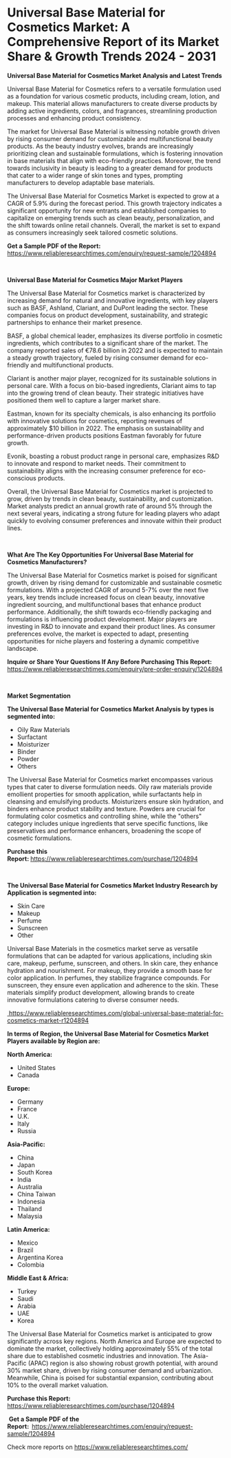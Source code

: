 <p><h1>Universal Base Material for Cosmetics Market: A Comprehensive Report of its Market Share & Growth Trends 2024 - 2031</h1></p><p><strong>Universal Base Material for Cosmetics Market Analysis and Latest Trends</strong></p>
<p><p>Universal Base Material for Cosmetics refers to a versatile formulation used as a foundation for various cosmetic products, including cream, lotion, and makeup. This material allows manufacturers to create diverse products by adding active ingredients, colors, and fragrances, streamlining production processes and enhancing product consistency. </p><p>The market for Universal Base Material is witnessing notable growth driven by rising consumer demand for customizable and multifunctional beauty products. As the beauty industry evolves, brands are increasingly prioritizing clean and sustainable formulations, which is fostering innovation in base materials that align with eco-friendly practices. Moreover, the trend towards inclusivity in beauty is leading to a greater demand for products that cater to a wider range of skin tones and types, prompting manufacturers to develop adaptable base materials.</p><p>The Universal Base Material for Cosmetics Market is expected to grow at a CAGR of 5.9% during the forecast period. This growth trajectory indicates a significant opportunity for new entrants and established companies to capitalize on emerging trends such as clean beauty, personalization, and the shift towards online retail channels. Overall, the market is set to expand as consumers increasingly seek tailored cosmetic solutions.</p></p>
<p><strong>Get a Sample PDF of the Report:&nbsp;</strong> <a href="https://www.reliableresearchtimes.com/enquiry/request-sample/1204894?utm_campaign=2007&utm_medium=2&utm_source=Github&utm_content=ia&utm_term=31122024&utm_id=universal-base-material-for-cosmetics">https://www.reliableresearchtimes.com/enquiry/request-sample/1204894</a></p>
<p>&nbsp;</p>
<p><strong>Universal Base Material for Cosmetics Major Market Players</strong></p>
<p><p>The Universal Base Material for Cosmetics market is characterized by increasing demand for natural and innovative ingredients, with key players such as BASF, Ashland, Clariant, and DuPont leading the sector. These companies focus on product development, sustainability, and strategic partnerships to enhance their market presence.</p><p>BASF, a global chemical leader, emphasizes its diverse portfolio in cosmetic ingredients, which contributes to a significant share of the market. The company reported sales of €78.6 billion in 2022 and is expected to maintain a steady growth trajectory, fueled by rising consumer demand for eco-friendly and multifunctional products.</p><p>Clariant is another major player, recognized for its sustainable solutions in personal care. With a focus on bio-based ingredients, Clariant aims to tap into the growing trend of clean beauty. Their strategic initiatives have positioned them well to capture a larger market share.</p><p>Eastman, known for its specialty chemicals, is also enhancing its portfolio with innovative solutions for cosmetics, reporting revenues of approximately $10 billion in 2022. The emphasis on sustainability and performance-driven products positions Eastman favorably for future growth.</p><p>Evonik, boasting a robust product range in personal care, emphasizes R&D to innovate and respond to market needs. Their commitment to sustainability aligns with the increasing consumer preference for eco-conscious products.</p><p>Overall, the Universal Base Material for Cosmetics market is projected to grow, driven by trends in clean beauty, sustainability, and customization. Market analysts predict an annual growth rate of around 5% through the next several years, indicating a strong future for leading players who adapt quickly to evolving consumer preferences and innovate within their product lines.</p></p>
<p>&nbsp;</p>
<p><strong>What Are The Key Opportunities For Universal Base Material for Cosmetics Manufacturers?</strong></p>
<p><p>The Universal Base Material for Cosmetics market is poised for significant growth, driven by rising demand for customizable and sustainable cosmetic formulations. With a projected CAGR of around 5-7% over the next five years, key trends include increased focus on clean beauty, innovative ingredient sourcing, and multifunctional bases that enhance product performance. Additionally, the shift towards eco-friendly packaging and formulations is influencing product development. Major players are investing in R&D to innovate and expand their product lines. As consumer preferences evolve, the market is expected to adapt, presenting opportunities for niche players and fostering a dynamic competitive landscape.</p></p>
<p><strong>Inquire or Share Your Questions If Any Before Purchasing This Report:</strong> <a href="https://www.reliableresearchtimes.com/enquiry/pre-order-enquiry/1204894?utm_campaign=2007&utm_medium=2&utm_source=Github&utm_content=ia&utm_term=31122024&utm_id=universal-base-material-for-cosmetics">https://www.reliableresearchtimes.com/enquiry/pre-order-enquiry/1204894</a></p>
<p>&nbsp;</p>
<p><strong>Market Segmentation</strong></p>
<p><strong>The Universal Base Material for Cosmetics Market Analysis by types is segmented into:</strong></p>
<p><ul><li>Oily Raw Materials</li><li>Surfactant</li><li>Moisturizer</li><li>Binder</li><li>Powder</li><li>Others</li></ul></p>
<p><p>The Universal Base Material for Cosmetics market encompasses various types that cater to diverse formulation needs. Oily raw materials provide emollient properties for smooth application, while surfactants help in cleansing and emulsifying products. Moisturizers ensure skin hydration, and binders enhance product stability and texture. Powders are crucial for formulating color cosmetics and controlling shine, while the "others" category includes unique ingredients that serve specific functions, like preservatives and performance enhancers, broadening the scope of cosmetic formulations.</p></p>
<p><strong>Purchase this Report:&nbsp;</strong><a href="https://www.reliableresearchtimes.com/purchase/1204894?utm_campaign=2007&utm_medium=2&utm_source=Github&utm_content=ia&utm_term=31122024&utm_id=universal-base-material-for-cosmetics">https://www.reliableresearchtimes.com/purchase/1204894</a></p>
<p>&nbsp;</p>
<p><strong>The Universal Base Material for Cosmetics Market Industry Research by Application is segmented into:</strong></p>
<p><ul><li>Skin Care</li><li>Makeup</li><li>Perfume</li><li>Sunscreen</li><li>Other</li></ul></p>
<p><p>Universal Base Materials in the cosmetics market serve as versatile formulations that can be adapted for various applications, including skin care, makeup, perfume, sunscreen, and others. In skin care, they enhance hydration and nourishment. For makeup, they provide a smooth base for color application. In perfumes, they stabilize fragrance compounds. For sunscreen, they ensure even application and adherence to the skin. These materials simplify product development, allowing brands to create innovative formulations catering to diverse consumer needs.</p></p>
<p><a href="https://www.reliableresearchtimes.com/global-universal-base-material-for-cosmetics-market-r1204894?utm_campaign=2007&utm_medium=2&utm_source=Github&utm_content=ia&utm_term=31122024&utm_id=universal-base-material-for-cosmetics">&nbsp;https://www.reliableresearchtimes.com/global-universal-base-material-for-cosmetics-market-r1204894</a></p>
<p><strong>In terms of Region, the Universal Base Material for Cosmetics Market Players available by Region are:</strong></p>
<p>
    <p> <strong> North America: </strong>
        <ul>
            <li>United States</li>
            <li>Canada</li>
        </ul>
        </p> 
    <p> <strong> Europe: </strong>
        <ul>
            <li>Germany</li>
            <li>France</li>
            <li>U.K.</li>
            <li>Italy</li>
            <li>Russia</li>
        </ul>
        </p> 
    <p> <strong> Asia-Pacific: </strong>
        <ul>
            <li>China</li>
            <li>Japan</li>
            <li>South Korea</li>
            <li>India</li>
            <li>Australia</li>
            <li>China Taiwan</li>
            <li>Indonesia</li>
            <li>Thailand</li>
            <li>Malaysia</li>
        </ul>
        </p> 
    <p> <strong> Latin America: </strong>
        <ul>
            <li>Mexico</li>
            <li>Brazil</li>
            <li>Argentina Korea</li>
            <li>Colombia</li>
        </ul>
        </p> 
    <p> <strong> Middle East & Africa: </strong>
        <ul>
            <li>Turkey</li>
            <li>Saudi</li>
            <li>Arabia</li>
            <li>UAE</li>
            <li>Korea</li>
        </ul>
    </p>
    </p>
<p><p>The Universal Base Material for Cosmetics market is anticipated to grow significantly across key regions. North America and Europe are expected to dominate the market, collectively holding approximately 55% of the total share due to established cosmetic industries and innovation. The Asia-Pacific (APAC) region is also showing robust growth potential, with around 30% market share, driven by rising consumer demand and urbanization. Meanwhile, China is poised for substantial expansion, contributing about 10% to the overall market valuation.</p></p>
<p><strong>Purchase this Report: </strong><a href="https://www.reliableresearchtimes.com/purchase/1204894?utm_campaign=2007&utm_medium=2&utm_source=Github&utm_content=ia&utm_term=31122024&utm_id=universal-base-material-for-cosmetics">https://www.reliableresearchtimes.com/purchase/1204894</a></p>
<p>&nbsp;<strong>Get a Sample PDF of the Report:&nbsp;&nbsp;</strong><a href="https://www.reliableresearchtimes.com/enquiry/request-sample/1204894?utm_campaign=2007&utm_medium=2&utm_source=Github&utm_content=ia&utm_term=31122024&utm_id=universal-base-material-for-cosmetics">https://www.reliableresearchtimes.com/enquiry/request-sample/1204894</a></p>
<p><strong></strong></p>
<p>Check more reports on <a href="https://www.reliableresearchtimes.com/?utm_campaign=2007&utm_medium=2&utm_source=Github&utm_content=ia&utm_term=31122024&utm_id=universal-base-material-for-cosmetics">https://www.reliableresearchtimes.com/</a></p>